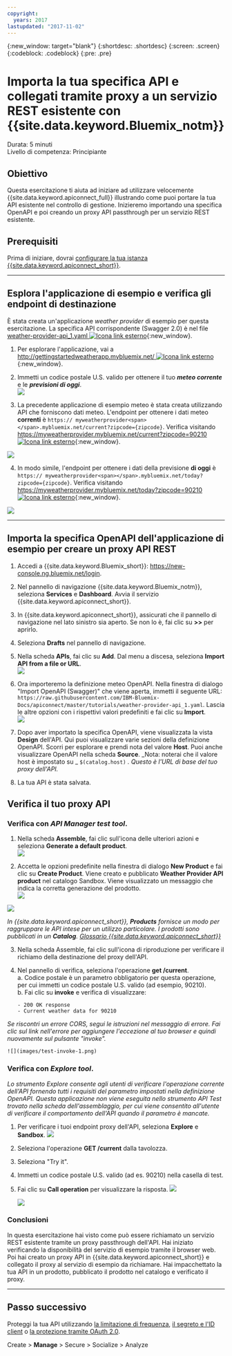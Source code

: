 ```yaml
---
copyright:
  years: 2017
lastupdated: "2017-11-02"
---
```


{:new_window: target="blank"}
{:shortdesc: .shortdesc}
{:screen: .screen}
{:codeblock: .codeblock}
{:pre: .pre}

# Importa la tua specifica API e collegati tramite proxy a un servizio REST esistente con {{site.data.keyword.Bluemix_notm}}
Durata: 5 minuti  
Livello di competenza: Principiante  

## Obiettivo
Questa esercitazione ti aiuta ad iniziare ad utilizzare velocemente {{site.data.keyword.apiconnect_full}} illustrando come puoi portare la tua API esistente nel controllo di gestione. Inizieremo importando una specifica OpenAPI e poi creando un proxy API passthrough per un servizio REST esistente.

## Prerequisiti
Prima di iniziare, dovrai [configurare la tua istanza {{site.data.keyword.apiconnect_short}}](tut_prereq_set_up_apic_instance.html).

---


## Esplora l'applicazione di esempio e verifica gli endpoint di destinazione

È stata creata un'applicazione _weather provider_ di esempio per questa esercitazione. La specifica API corrispondente (Swagger 2.0) è nel file [weather-provider-api_1.yaml ![Icona link esterno](../../../icons/launch-glyph.svg "Icona link esterno")](https://raw.githubusercontent.com/IBM-Bluemix-Docs/apiconnect/master/tutorials/weather-provider-api_1.yaml){:new_window}.

1. Per esplorare l'applicazione, vai a [http://gettingstartedweatherapp.mybluemix.net/ ![Icona link esterno](../../../icons/launch-glyph.svg "Icona link esterno")](http://gettingstartedweatherapp.mybluemix.net/){:new_window}.  
2. Immetti un codice postale U.S. valido per ottenere il tuo _**meteo corrente**_ e le _**previsioni di oggi**_.  
![](images/explore-weatherapp-1.png)

3. La precedente applicazione di esempio meteo è stata creata utilizzando API che forniscono dati meteo. L'endpoint per ottenere i dati meteo **correnti** è `https:// myweatherprovider<span></span>.mybluemix.net/current?zipcode={zipcode}`. Verifica visitando [https://myweatherprovider.mybluemix.net/current?zipcode=90210 ![Icona link esterno](../../../icons/launch-glyph.svg "Icona link esterno")](https://myweatherprovider.mybluemix.net/current?zipcode=90210){:new_window}.  

  ![](images/explore-weatherapp-2.png)

4. In modo simile, l'endpoint per ottenere i dati della previsione **di oggi** è `https:// myweatherprovider<span></span>.mybluemix.net/today?zipcode={zipcode}`. Verifica visitando [https://myweatherprovider.mybluemix.net/today?zipcode=90210 ![Icona link esterno](../../../icons/launch-glyph.svg "Icona link esterno")](https://myweatherprovider.mybluemix.net/today?zipcode=90210){:new_window}.  

  ![](images/explore-weatherapp-3.png)


---

## Importa la specifica OpenAPI dell'applicazione di esempio per creare un proxy API REST
1. Accedi a {{site.data.keyword.Bluemix_short}}: https://new-console.ng.bluemix.net/login.
2. Nel pannello di navigazione {{site.data.keyword.Bluemix_notm}}, seleziona **Services** e **Dashboard**. Avvia il servizio {{site.data.keyword.apiconnect_short}}. 
3. In {{site.data.keyword.apiconnect_short}}, assicurati che il pannello di navigazione nel lato sinistro sia aperto. Se non lo è, fai clic su **>>** per aprirlo.  
4. Seleziona **Drafts** nel pannello di navigazione.   
5. Nella scheda **APIs**, fai clic su **Add**. Dal menu a discesa, seleziona **Import API from a file or URL**.  
     ![](images/import-1.png)

6. Ora importeremo la definizione meteo OpenAPI. Nella finestra di dialogo "Import OpenAPI (Swagger)" che viene aperta, immetti il seguente URL:
`https://raw.githubusercontent.com/IBM-Bluemix-Docs/apiconnect/master/tutorials/weather-provider-api_1.yaml`. Lascia le altre opzioni con i rispettivi valori predefiniti e fai clic su **Import**.  
    ![](images/import-2.png)  

7. Dopo aver importato la specifica OpenAPI, viene visualizzata la vista **Design** dell'API. Qui puoi visualizzare varie sezioni della definizione OpenAPI. Scorri per esplorare e prendi nota del valore **Host**. Puoi anche visualizzare OpenAPI nella scheda **Source**.
  _Nota: noterai che il valore host è impostato su _ `$(catalog.host)` _. Questo è l'URL di base del tuo proxy dell'API._
8. La tua API è stata salvata. 


## Verifica il tuo proxy API

### Verifica con _API Manager test tool_.
1. Nella scheda **Assemble**, fai clic sull'icona delle ulteriori azioni e seleziona **Generate a default product**.  
  ![](images/generate-default-product-1.png)   

2. Accetta le opzioni predefinite nella finestra di dialogo **New Product** e fai clic su **Create Product**. Viene creato e pubblicato **Weather Provider API product** nel catalogo Sandbox. Viene visualizzato un messaggio che indica la corretta generazione del prodotto.  
  ![](images/generate-default-product-2.png)  

  ![](images/generate-default-product-3.png)

  _In {{site.data.keyword.apiconnect_short}}, **Products** fornisce un modo per raggruppare le API intese per un utilizzo particolare. I prodotti sono pubblicati in un **Catalog**.  [Glossario {{site.data.keyword.apiconnect_short}}](../apic_glossary.html)_

3. Nella scheda Assemble, fai clic sull'icona di riproduzione per verificare il richiamo della destinazione del proxy dell'API.

4. Nel pannello di verifica, seleziona l'operazione **get /current**.  
    a. Codice postale è un parametro obbligatorio per questa operazione, per cui immetti un codice postale U.S. valido (ad esempio, 90210).  
    b. Fai clic su **invoke** e verifica di visualizzare:  
    ```
    - 200 OK response
    - Current weather data for 90210  
    ```
_Se riscontri un errore CORS, segui le istruzioni nel messaggio di errore. Fai clic sul link nell'errore per aggiungere l'eccezione al tuo browser e quindi nuovamente sul pulsante "invoke"._

    ![](images/test-invoke-1.png)


### Verifica con _Explore tool_.
_Lo strumento Explore consente agli utenti di verificare l'operazione corrente dell'API fornendo tutti i requisiti del parametro impostati nella definizione OpenAPI. Questa applicazione non viene eseguita nello strumento API Test trovato nella scheda dell'assemblaggio, per cui viene consentito all'utente di verificare il comportamento dell'API quando il parametro è mancate._

1. Per verificare i tuoi endpoint proxy dell'API, seleziona **Explore** e **Sandbox**.
    ![](images/test-explore-1.png)
2. Seleziona l'operazione **GET /current** dalla tavolozza.
3. Seleziona "Try it".  
4. Immetti un codice postale U.S. valido (ad es. 90210) nella casella di test.
5. Fai clic su **Call operation** per visualizzare la risposta.
  ![](images/test-explore-2.png)

    ![](images/test-explore-3.png)


### Conclusioni
In questa esercitazione hai visto come può essere richiamato un servizio REST esistente tramite un proxy passthrough dell'API. Hai iniziato verificando la disponibilità del servizio di esempio tramite il browser web. Poi hai creato un proxy API in {{site.data.keyword.apiconnect_short}} e collegato il proxy al servizio di esempio da richiamare. Hai impacchettato la tua API in un prodotto, pubblicato il prodotto nel catalogo e verificato il proxy.

---

## Passo successivo

Proteggi la tua API utilizzando [la limitazione di frequenza](tut_rate_limit.html), [il segreto e l'ID client](tut_secure_landing.html) o [la protezione tramite OAuth 2.0](tut_secure_oauth_2.html).

Create > **Manage** > Secure > Socialize > Analyze

